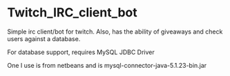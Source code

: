 # Twitch_IRC_client_bot
Simple irc client/bot for twitch. Also, has the ability of giveaways and check users against a database.

For database support, requires MySQL JDBC Driver

 One I use is from netbeans and is mysql-connector-java-5.1.23-bin.jar
